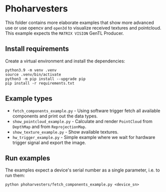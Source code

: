 # Phoharvesters

This folder contains more elaborate examples that show more advanced use or use opencv and 
`open3d` to visualize received textures and pointcloud. 
This example expects the `MATRIX VISION` GenTL Producer.

## Install requirements

Create a virtual environment and install the dependencies:

```
python3.9 -m venv .venv
source .venv/bin/activate
python3 -m pip install --upgrade pip
pip install -r requirements.txt
```

## Example types

- `fetch_components_example.py` - Using software trigger fetch all available components and print out the data types.
- `show_pointcloud_example.py` - Calculate and render `PointCloud` from `DepthMap` and from `ReprojectionMap`.
- `show_texture_example.py` - Show available textures.
- `hw_trigger_example.py` - Simple example where we wait for hardware trigger signal and export the image.

## Run examples

The examples expect a device's serial number as a single parameter, i.e. to run them:

`python phoharvesters/fetch_components_example.py <device_sn>`